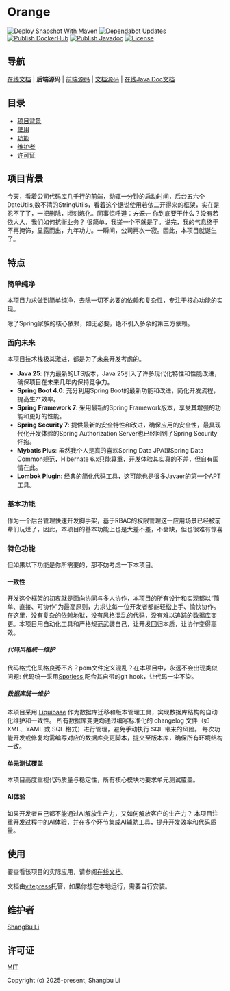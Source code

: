 Orange 
========================================================================

[![Deploy Snapshot With Maven](https://github.com/lishangbu/orange/actions/workflows/deploy-snapshot.yml/badge.svg)](https://github.com/lishangbu/orange/actions/workflows/deploy-snapshot.yml)
[![Dependabot Updates](https://github.com/lishangbu/orange/actions/workflows/dependabot/dependabot-updates/badge.svg)](https://github.com/lishangbu/orange/actions/workflows/dependabot/dependabot-updates)
[![Publish DockerHub](https://github.com/lishangbu/orange/actions/workflows/publish-dockerhub.yml/badge.svg)](https://github.com/lishangbu/orange/actions/workflows/publish-dockerhub.yml)
[![Publish Javadoc](https://github.com/lishangbu/orange/actions/workflows/publish-javadoc.yml/badge.svg)](https://github.com/lishangbu/orange/actions/workflows/publish-javadoc.yml)
[![License](https://img.shields.io/github/license/lishangbu/orange)](https://github.com/lishangbu/orange/blob/main/LICENSE)

## 导航

[在线文档][1] | **后端源码** | [前端源码][2] | [文档源码][3] | [在线Java Doc文档][4]

[1]: http://lishangbu.github.io/orange-site/docs
[2]: https://github.com/lishangbu/orange-ui
[3]: https://github.com/lishangbu/orange-doc
[4]: https://lishangbu.github.io/orange-site/javadoc-api

## 目录

- [项目背景](#项目背景)
- [使用](#使用)
- [功能](#功能)
- [维护者](#维护者)
- [许可证](#许可证)

## 项目背景

今天，看着公司代码库几千行的前端，动辄一分钟的启动时间，后台五六个DateUtils,数不清的StringUtils，看着这个据说使用若依二开得来的框架，实在是忍不了了，一把删除，顷刻炼化。同事惊呼道：~~方源，~~
你到底要干什么？没有若依大人，我们如何抗衡业务？
很简单，我搓一个不就是了。说完，我的气息终于不再掩饰，显露而出，九年功力。一瞬间，公司再次一寂。因此，本项目就诞生了。

## 特点

### 简单纯净

本项目力求做到简单纯净，去除一切不必要的依赖和复杂性，专注于核心功能的实现。

除了Spring家族的核心依赖，如无必要，绝不引入多余的第三方依赖。

### 面向未来

本项目技术栈极其激进，都是为了未来开发考虑的。

- **Java 25**: 作为最新的LTS版本，Java 25引入了许多现代化特性和性能改进，确保项目在未来几年内保持竞争力。
- **Spring Boot 4.0**: 充分利用Spring Boot的最新功能和改进，简化开发流程，提高生产效率。
- **Spring Framework 7**: 采用最新的Spring Framework版本，享受其增强的功能和更好的性能。
- **Spring Security 7**: 提供最新的安全特性和改进，确保应用的安全性，最具现代化开发体验的Spring Authorization Server也已经回到了Spring Security怀抱。
- **Mybatis Plus**: 虽然我个人是真的喜欢Spring Data JPA跟Spring Data Common规范，Hibernate 6.x只能算重，开发体验其实真的不差，但自有国情在此。
- **Lombok Plugin**: 经典的简化代码工具，这可能也是很多Javaer的第一个APT工具。

### 基本功能

作为一个后台管理快速开发脚手架，基于RBAC的权限管理这一应用场景已经被前辈们玩烂了，因此，本项目的基本功能上也是大差不差，不会缺，但也很难有惊喜

### 特色功能

但如果以下功能是你所需要的，那不妨考虑一下本项目。

#### 一致性

开发这个框架的初衷就是面向协同与多人协作，本项目的所有设计和实现都以“简单、直接、可协作”为最高原则，力求让每一位开发者都能轻松上手、愉快协作。
在这里，没有复杂的依赖地狱，没有风格混乱的代码，没有难以追踪的数据库变更。本项目用自动化工具和严格规范武装自己，让开发回归本质，让协作变得高效。

##### 代码风格统一维护

代码格式化风格良莠不齐？pom文件定义混乱？在本项目中，永远不会出现类似问题:
代码统一采用[Spotless](https://github.com/diffplug/spotless),配合其自带的git hook，让代码一尘不染。

##### 数据库统一维护

本项目采用 [Liquibase](https://www.liquibase.com) 作为数据库迁移和版本管理工具，实现数据库结构的自动化维护和一致性。 所有数据库变更均通过编写标准化的 changelog 文件（如 XML、YAML 或 SQL 格式）进行管理，避免手动执行 SQL 带来的风险。 每次功能开发或修复均需编写对应的数据库变更脚本，提交至版本库，确保所有环境结构一致。 

#### 单元测试覆盖

本项目高度重视代码质量与稳定性，所有核心模块均要求单元测试覆盖。

#### AI体验

如果开发者自己都不能通过AI解放生产力，又如何解放客户的生产力？
本项目注重开发过程中的AI体验，并在多个环节集成AI辅助工具，提升开发效率和代码质量。


## 使用

要查看该项目的实际应用，请参阅[在线文档](https://lishangbu.github.io/orange-site/document)。

文档由[vitepress](https://vitepress.dev)托管，如果你想在本地运行，需要自行安装。

## 维护者

[ShangBu Li](https://github.com/lishangbu)

## 许可证

[MIT](https://opensource.org/license/mit)

Copyright (c) 2025-present, Shangbu Li
